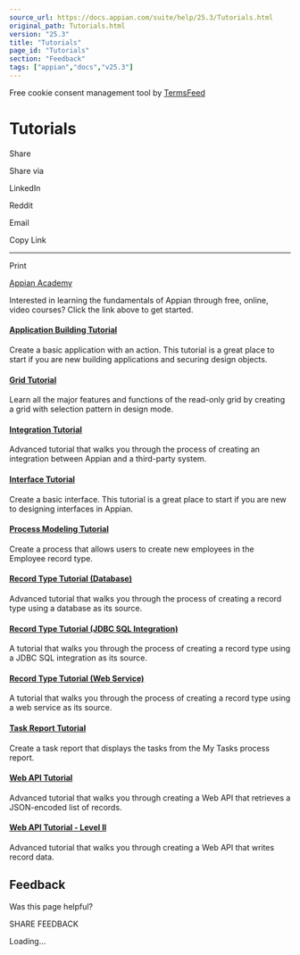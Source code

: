 ```yaml
---
source_url: https://docs.appian.com/suite/help/25.3/Tutorials.html
original_path: Tutorials.html
version: "25.3"
title: "Tutorials"
page_id: "Tutorials"
section: "Feedback"
tags: ["appian","docs","v25.3"]
---
```



Free cookie consent management tool by [TermsFeed](https://www.termsfeed.com/)

# Tutorials

Share

Share via

LinkedIn

Reddit

Email

Copy Link

* * *

Print

[Appian Academy](https://academy.appian.com/)

Interested in learning the fundamentals of Appian through free, online, video courses? Click the link above to get started.

#### [Application Building Tutorial](/suite/help/25.3/Application_Building_Tutorial.html)

Create a basic application with an action. This tutorial is a great place to start if you are new building applications and securing design objects.

#### [Grid Tutorial](/suite/help/25.3/Grid_Tutorial.html)

Learn all the major features and functions of the read-only grid by creating a grid with selection pattern in design mode.

#### [Integration Tutorial](/suite/help/25.3/Integration_Tutorial.html)

Advanced tutorial that walks you through the process of creating an integration between Appian and a third-party system.

#### [Interface Tutorial](/suite/help/25.3/SAIL_Tutorial.html)

Create a basic interface. This tutorial is a great place to start if you are new to designing interfaces in Appian.

#### [Process Modeling Tutorial](/suite/help/25.3/Process_Modeling_Tutorial.html)

Create a process that allows users to create new employees in the Employee record type.

#### [Record Type Tutorial (Database)](/suite/help/25.3/Records_Tutorial.html)

Advanced tutorial that walks you through the process of creating a record type using a database as its source.

#### [Record Type Tutorial (JDBC SQL Integration)](/suite/help/25.3/Service-Backed_Record_Tutorial_JDBC.html)

A tutorial that walks you through the process of creating a record type using a JDBC SQL integration as its source.

#### [Record Type Tutorial (Web Service)](/suite/help/25.3/Service-Backed_Record_Tutorial.html)

A tutorial that walks you through the process of creating a record type using a web service as its source.

#### [Task Report Tutorial](/suite/help/25.3/Task_Report_Tutorial.html)

Create a task report that displays the tasks from the My Tasks process report.

#### [Web API Tutorial](/suite/help/25.3/Web_API_Tutorial.html)

Advanced tutorial that walks you through creating a Web API that retrieves a JSON-encoded list of records.

#### [Web API Tutorial - Level II](/suite/help/25.3/Web_API_Tutorial_-_Level_II.html)

Advanced tutorial that walks you through creating a Web API that writes record data.

## Feedback

Was this page helpful?

SHARE FEEDBACK

Loading...